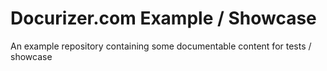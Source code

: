 Docurizer.com Example / Showcase
================================

An example repository containing some documentable content for tests / showcase
